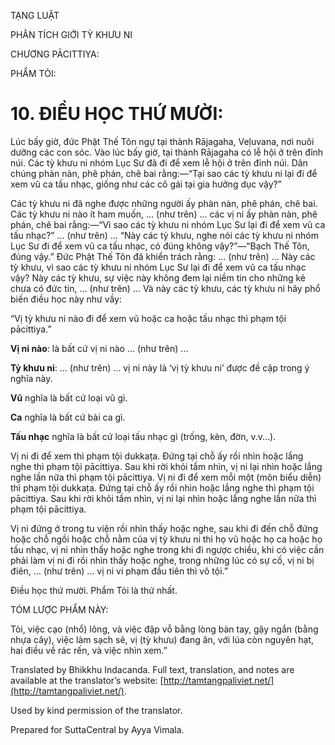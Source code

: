  

TẠNG LUẬT

PHÂN TÍCH GIỚI TỲ KHƯU NI

CHƯƠNG PĀCITTIYA:

PHẨM TỎI:

# 10\. ĐIỀU HỌC THỨ MƯỜI:

Lúc bấy giờ, đức Phật Thế Tôn ngự tại thành Rājagaha, Veḷuvana, nơi nuôi dưỡng các con sóc. Vào lúc bấy giờ, tại thành Rājagaha có lễ hội ở trên đỉnh núi. Các tỳ khưu ni nhóm Lục Sư đã đi để xem lễ hội ở trên đỉnh núi. Dân chúng phàn nàn, phê phán, chê bai rằng:—“Tại sao các tỳ khưu ni lại đi để xem vũ ca tấu nhạc, giống như các cô gái tại gia hưởng dục vậy?”

Các tỳ khưu ni đã nghe được những người ấy phàn nàn, phê phán, chê bai. Các tỳ khưu ni nào ít ham muốn, … (như trên) … các vị ni ấy phàn nàn, phê phán, chê bai rằng:—“Vì sao các tỳ khưu ni nhóm Lục Sư lại đi để xem vũ ca tấu nhạc?” … (như trên) … “Này các tỳ khưu, nghe nói các tỳ khưu ni nhóm Lục Sư đi để xem vũ ca tấu nhạc, có đúng không vậy?”—“Bạch Thế Tôn, đúng vậy.” Đức Phật Thế Tôn đã khiển trách rằng: … (như trên) … Này các tỳ khưu, vì sao các tỳ khưu ni nhóm Lục Sư lại đi để xem vũ ca tấu nhạc vậy? Này các tỳ khưu, sự việc này không đem lại niềm tin cho những kẻ chưa có đức tin, … (như trên) … Và này các tỳ khưu, các tỳ khưu ni hãy phổ biến điều học này như vầy:

“Vị tỳ khưu ni nào đi để xem vũ hoặc ca hoặc tấu nhạc thì phạm tội pācittiya.”

**Vị ni nào**: là bất cứ vị ni nào … (như trên) …

**Tỳ khưu ni**: … (như trên) … vị ni này là ‘vị tỳ khưu ni’ được đề cập trong ý nghĩa này.

**Vũ** nghĩa là bất cứ loại vũ gì.

**Ca** nghĩa là bất cứ bài ca gì.

**Tấu nhạc** nghĩa là bất cứ loại tấu nhạc gì (trống, kèn, đờn, v.v...).

Vị ni đi để xem thì phạm tội dukkaṭa. Đứng tại chỗ ấy rồi nhìn hoặc lắng nghe thì phạm tội pācittiya. Sau khi rời khỏi tầm nhìn, vị ni lại nhìn hoặc lắng nghe lần nữa thì phạm tội pācittiya. Vị ni đi để xem mỗi một (môn biểu diễn) thì phạm tội dukkaṭa. Đứng tại chỗ ấy rồi nhìn hoặc lắng nghe thì phạm tội pācittiya. Sau khi rời khỏi tầm nhìn, vị ni lại nhìn hoặc lắng nghe lần nữa thì phạm tội pācittiya.

Vị ni đứng ở trong tu viện rồi nhìn thấy hoặc nghe, sau khi đi đến chỗ đứng hoặc chỗ ngồi hoặc chỗ nằm của vị tỳ khưu ni thì họ vũ hoặc họ ca hoặc họ tấu nhạc, vị ni nhìn thấy hoặc nghe trong khi đi ngược chiều, khi có việc cần phải làm vị ni đi rồi nhìn thấy hoặc nghe, trong những lúc có sự cố, vị ni bị điên, … (như trên) … vị ni vi phạm đầu tiên thì vô tội.”

Điều học thứ mười. Phẩm Tỏi là thứ nhất.

TÓM LƯỢC PHẨM NÀY:

Tỏi, việc cạo (nhổ) lông, và việc đập vỗ bằng lòng bàn tay, gậy ngắn (bằng nhựa cây), việc làm sạch sẽ, vị (tỳ khưu) đang ăn, với lúa còn nguyên hạt, hai điều về rác rến, và việc nhìn xem.”

Translated by Bhikkhu Indacanda. Full text, translation, and notes are available at the translator’s website: [http://tamtangpaliviet.net/](http://tamtangpaliviet.net/).

Used by kind permission of the translator.

Prepared for SuttaCentral by Ayya Vimala.